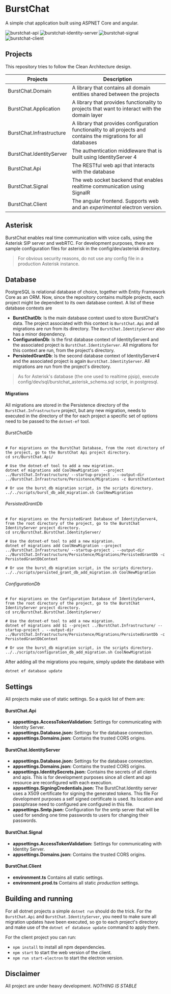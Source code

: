 # BurstChat
A simple chat application built using ASPNET Core and angular.

![burstchat-api](https://github.com/kostas-vl/burstchat/workflows/burstchat-api/badge.svg) ![burstchat-identity-server](https://github.com/kostas-vl/burstchat/workflows/burstchat-identity-server/badge.svg) ![burstchat-signal](https://github.com/kostas-vl/burstchat/workflows/burstchat-signal/badge.svg) ![burstchat-client](https://github.com/kostas-vl/burstchat/workflows/burstchat-client/badge.svg)

## Projects
This repository tries to follow the Clean Architecture design.

| Projects | Description |
| --- | --- |
| BurstChat.Domain   | A library that contains all domain entities shared between the projects |
| BurstChat.Application | A library that provides functionality to projects that want to interact with the domain layer |
| BurstChat.Infrastructure | A library that provides configuration functionality to all projects and contains the migrations for all databases |
| BurstChat.IdentityServer | The authentication middleware that is built using IdentityServer 4 |
| BurstChat.Api | The RESTful web api that interacts with the database |
| BurstChat.Signal | The web socket backend that enables realtime communication using SignalR |
| BurstChat.Client | The angular frontend. Supports web and an *experimental* electron  version. |


## Asterisk 
BurstChat enables real time communication with voice calls, using the Asterisk SIP server and webRTC. For development purposes, there are sample configuration files for asterisk in the config/dev/asterisk directory. 

> For obvious security reasons, do not use any config file in a production Asterisk instance.

## Database
PostgreSQL is relational database of choice, together with Entity Framework Core as an ORM. Now, since the repository contains multiple projects, each project might be dependent to its own database context. A list of these database contexts are

* **BurstChatDb**: Is the main database context used to store BurstChat's data. The project associated with this context is `BurstChat.Api` and all migrations are run from its directory. The `BurstChat.IdentityServer` also has a minor dependency. 
* **ConfigurationDb**: Is the first database context of IdentityServer4 and the associated project is `BurstChat.IdentityServer`. All migrations for this context are run, from the project's directory.
* **PersistedGrantDb**: Is the second database context of IdentityServer4 and the associated project is again `BurstChat.IdentityServer`. All migrations are run from the project's directory.

> As for Asterisk's database (the one used to realtime pjsip), execute config/dev/sql/burstchat_asterisk_schema.sql script, in postgresql.

#### Migrations
All migrations are stored in the Persistence directory of the `BurstChat.Infrastructure` project, but any new migration, needs to executed in the directory of the  for each project a specific set of options need to be passed to the `dotnet-ef` tool.

###### BurstChatDb
```bashscript
# For migrations on the BurstChat Database, from the root directory of the project, go to the BurstChat Api project directory.
cd src/BurstChat.Api/

# Use the dotnet-ef tool to add a new migration.
dotnet ef migrations add CoolNewMigration  --project ../BurstChat.Infrastructure/ --startup-project . --output-dir ../BurstChat.Infrastructure/Persistence/Migrations -c BurstChatContext

# Or use the burst_db migration script, in the scripts directory.
../../scripts/burst_db_add_migration.sh CoolNewMigration
```

###### PersistedGrantDb
```bashscript
# For migrations on the PersistedGrant Database of IdentityServer4, from the root directory of the project, go to the BurstChat IdentityServer project directory.
cd src/BurstChat.BurstChat.IdentityServer/

# Use the dotnet-ef tool to add a new migration.
dotnet ef migrations add CoolNewMigration --project ../BurstChat.Infrastructure/ --startup-project . --output-dir ../BurstChat.Infrastructure/Persistence/Migrations/PersistedGrantDb -c PersistedGrantDbContext

# Or use the burst_db migration script, in the scripts directory.
../../scripts/persisted_grant_db_add_migration.sh CoolNewMigration
```

###### ConfigurationDb
```bashscript
# For migrations on the Configuration Database of IdentityServer4, from the root directory of the project, go to the BurstChat IdentityServer project directory.
cd src/BurstChat.BurstChat.IdentityServer/

# Use the dotnet-ef tool to add a new migration.
dotnet ef migrations add $1 --project ../BurstChat.Infrastructure/ --startup-project . --output-dir ../BurstChat.Infrastructure/Persistence/Migrations/PersistedGrantDb -c PersistedGrantDbContext

# Or use the burst_db migration script, in the scripts directory.
../../scripts/configuration_db_add_migration.sh CoolNewMigration
```

After adding all the migrations you require, simply update the database with
```bashscript
dotnet ef database update
```

## Settings
All projects make use of static settings. So a quick list of them are:

#### BurstChat.Api
* **appsettings.AccessTokenValidation:** Settings for communicating with Identity Server.
* **appsettings.Database.json:** Settings for the database connection.
* **appsettings.Domains.json:** Contains the trusted CORS origins.

#### BurstChat.IdentityServer
* **appsettings.Database.json:** Settings for the database connection.
* **appsettings.Domains.json:** Contains the trusted CORS origins.
* **appsettings.IdentitySecrets.json:** Contains the secrets of all clients and apis. This is for development purposes since all client and api resource are reconfigured with each execution.
* **appsettings.SigningCredentials.json:** The BurstChat.Identity server uses a X509 certificate for signing the generated tokens. This file  For development purposes a self signed certificate is used. Its location and passphrase need to configured are configured in this file.
* **appsettings.Smtp.json:** Configuration for the smtp server that will be used for sending one time passwords to users for changing their passwords.

#### BurstChat.Signal
* **appsettings.AccessTokenValidation:** Settings for communicating with Identity Server.
* **appsettings.Domains.json:** Contains the trusted CORS origins.

#### BurstChat.Client
* **environment.ts** Contains all static settings. 
* **environment.prod.ts** Contains all static *production* settings. 

## Building and running
For all dotnet projects a simple `dotnet run` should do the trick. For the `BurstChat.Api` and `BurstChat.IdentityServer`, you need to make sure all migration updates have been executed, so go to each project's directory and make use of the `dotnet ef database update` command to apply them.

For the client project you can run:
* `npm install` to install all npm dependencies.
* `npm start` to start the web version of the client.
* `npm run start-electron` to start the electron version.

## Disclaimer
All project are under heavy development. *NOTHING IS STABLE*

